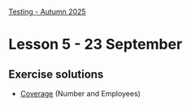 [Testing - Autumn 2025](https://github.com/arturomorarioja-kea/SD_Testing_E25/blob/main/README.md)

# Lesson 5 - 23 September

[-> Download DB testing slides!]: #

[-> Ask about their experience with SonarQube, linters and others]: #
[-> Ask whether they applied coverage to their existing projects]: #
[-> Coverage solution]: #
[-> IT]: #
[-> Airline solution]: #
[-> API Testing]: #
[  -> Demo devtools network tab with a PHP app (films?)]: #
[  -> Demo Postman's library v3]: #
[  -> Demo Postman's KEAs mock server]: #
[-> ATM solution]: #
[-> DB testing]: #
[-> Login solution]: #
[-> Continuous testing]: #
[  -> Demo py_cartridges_unit_tests, js_vat and php_words. If necessary, start afresh in py_eshop_unit_tests]: #

## Exercise solutions
- [Coverage](https://github.com/arturomorarioja-ek/SD_Testing_E25/edit/main/Lesson04/01%20Coverage.md) (Number and Employees)

[- Decision Testing]: #
[  - Airline(https://github.com/arturomorarioja-ek/SD_Testing_E25/blob/main/Lesson02/09%20DT%20Airline.md)]: #
[- State Transition Testing]: #
[  - ATM(https://github.com/arturomorarioja-ek/SD_Testing_E25/blob/main/Lesson03/03%20ST%20ATM.md)]: #
[  - Login(https://github.com/arturomorarioja-ek/SD_Testing_E25/blob/main/Lesson03/04%20ST%20Login)]: #

[## Class takeaways]: #
[Check out the following slide decks on Itslearning:]: #
[- **Integration Testing**, with especial attention to]: #
[  - Advantages: protection against regressions, resistance to refactoring]: #
[  - Disadvantages: slow, difficult to maintain]: #
[- **API Testing**. Focus on:]: #
[  - How do API calls usually fail?]: #
[  - What to test for?]: #
[  - Postman (although you can use Insomnia, ThunderClient or any other similar platform)]: #
[- **Database Testing**]: #
[- **Continuous Testing**. Notice:]: #
[  - The difference between CI, CT, CD and the other CD]: #

[## Homework]: #
[- Integration testing]: #
[  - Solve the measure converter exercise(https://github.com/arturomorarioja-ek/SD_Testing_E25/blob/main/Lesson05/01%20Measure%20converter.md), where you will:]: #
[    - Apply your black-box and white-box test design knowledge]: #
[    - Decide what to mock and what not to mock (and, most importantly, why)]: #
[- API testing]: #
[  - Check out the library API v3(https://github.com/arturomorarioja/py_library_api_v3) Postman tests]: #
[    - Collection(https://github.com/arturomorarioja/py_library_api_v3/blob/main/postman/Library%20API%20v3.postman_collection.json)]: #
[    - Environment(https://github.com/arturomorarioja/py_library_api_v3/blob/main/postman/Library%20API%20v3.postman_environment.json)]: #
[  - Practice API testing in existing APIs of yours:]: #
[    - Create collections to group requests to the same API and environments to define variables]: #
[    - Write tests under "Scripts". You can use snippets and the built-in AI tool]: #
[    - Remember to write positive and negative tests]: #
[    - Sort your tests so that you can run them in a row]: #
[  - Solve the customers API exercise(https://github.com/arturomorarioja-ek/SD_Testing_E25/blob/main/Lesson05/02%20Customers%20API.md)]: #
[- Continuous Testing]: #
[  - Try one or several CI/CD applications on applications of yours]: #
[    - Create continuous integration jobs and pipelines]: #
[    - Run tests in the pipeline (unit tests, integration tests, linting, static code analysis tools)]: #
